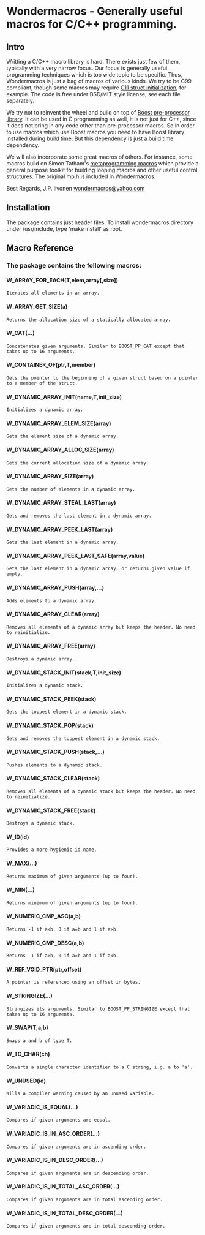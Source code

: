 # Wondermacros - Generally useful macros for C/C++ programming.

## Intro

Writting a C/C++ macro library is hard. There exists just few of them,
typically with a very narrow focus. Our focus is generally useful
programming techniques which is too wide topic to be specific. Thus,
Wondermacros is just a bag of macros of various kinds. We try to be
C99 compliant, though some macros may require [C11 struct initialization](https://en.cppreference.com/w/c/language/struct_initialization),
for example. The code is free under BSD/MIT style license, see each
file separately.

We try not to reinvent the wheel and build on top of [Boost pre-processor
library](https://www.boost.org/doc/libs/1_67_0/libs/preprocessor/doc/index.html).
It can be used in C programming as well, it is not just for
C++, since it does not bring in any code other than pre-processor macros.
So in order to use macros which use Boost macros you need to have Boost
library installed during build time. But this dependency is just a build
time dependency.

We will also incorporate some great macros of others. For instance, some
macros build on Simon Tatham's [metaprogramming macros](https://www.chiark.greenend.org.uk/~sgtatham/mp/)
which provide a general purpose toolkit for building looping macros and other useful
control structures. The original mp.h is included in Wondermacros.

Best Regards,
J.P. Iivonen <wondermacros@yahoo.com>


## Installation

The package contains just header files. To install wondermacros directory
under /usr/include, type 'make install' as root.


## Macro Reference


### The package contains the following macros:

#### W_ARRAY_FOR_EACH(T,elem,array[,size])
    Iterates all elements in an array.

#### W_ARRAY_GET_SIZE(a)
    Returns the allocation size of a statically allocated array.

#### W_CAT(...)
    Concatenates given arguments. Similar to BOOST_PP_CAT except that takes up to 16 arguments.

#### W_CONTAINER_OF(ptr,T,member)
    Gets the pointer to the beginning of a given struct based on a pointer to a member of the struct.

#### W_DYNAMIC_ARRAY_INIT(name,T,init_size)
    Initializes a dynamic array.

#### W_DYNAMIC_ARRAY_ELEM_SIZE(array)
    Gets the element size of a dynamic array.

#### W_DYNAMIC_ARRAY_ALLOC_SIZE(array)
    Gets the current allocation size of a dynamic array.

#### W_DYNAMIC_ARRAY_SIZE(array)
    Gets the number of elements in a dynamic array.

#### W_DYNAMIC_ARRAY_STEAL_LAST(array)
    Gets and removes the last element in a dynamic array.

#### W_DYNAMIC_ARRAY_PEEK_LAST(array)
    Gets the last element in a dynamic array.

#### W_DYNAMIC_ARRAY_PEEK_LAST_SAFE(array,value)
    Gets the last element in a dynamic array, or returns given value if empty.

#### W_DYNAMIC_ARRAY_PUSH(array,...)
    Adds elements to a dynamic array.

#### W_DYNAMIC_ARRAY_CLEAR(array)
    Removes all elements of a dynamic array but keeps the header. No need to reinitialize.

#### W_DYNAMIC_ARRAY_FREE(array)
    Destroys a dynamic array.

#### W_DYNAMIC_STACK_INIT(stack,T,init_size)
    Initializes a dynamic stack.

#### W_DYNAMIC_STACK_PEEK(stack)
    Gets the toppest element in a dynamic stack.

#### W_DYNAMIC_STACK_POP(stack)
    Gets and removes the toppest element in a dynamic stack.

#### W_DYNAMIC_STACK_PUSH(stack,...)
    Pushes elements to a dynamic stack.

#### W_DYNAMIC_STACK_CLEAR(stack)
    Removes all elements of a dynamic stack but keeps the header. No need to reinitialize.

#### W_DYNAMIC_STACK_FREE(stack)
    Destroys a dynamic stack.

#### W_ID(id)
    Provides a more hygienic id name.

#### W_MAX(...)
    Returns maximum of given arguments (up to four).

#### W_MIN(...)
    Returns minimum of given arguments (up to four).

#### W_NUMERIC_CMP_ASC(a,b)
    Returns -1 if a<b, 0 if a=b and 1 if a>b.

#### W_NUMERIC_CMP_DESC(a,b)
    Returns -1 if a>b, 0 if a=b and 1 if a<b.

#### W_REF_VOID_PTR(ptr,offset)
    A pointer is referenced using an offset in bytes.

#### W_STRINGIZE(...)
    Stringizes its arguments. Similar to BOOST_PP_STRINGIZE except that takes up to 16 arguments.

#### W_SWAP(T,a,b)
    Swaps a and b of type T.

#### W_TO_CHAR(ch)
    Converts a single character identifier to a C string, i.g. a to 'a'.

#### W_UNUSED(id)
    Kills a compiler warning caused by an unused variable.

#### W_VARIADIC_IS_EQUAL(...)
    Compares if given arguments are equal.

#### W_VARIADIC_IS_IN_ASC_ORDER(...)
    Compares if given arguments are in ascending order.

#### W_VARIADIC_IS_IN_DESC_ORDER(...)
    Compares if given arguments are in descending order.

#### W_VARIADIC_IS_IN_TOTAL_ASC_ORDER(...)
    Compares if given arguments are in total ascending order.

#### W_VARIADIC_IS_IN_TOTAL_DESC_ORDER(...)
    Compares if given arguments are in total descending order.
